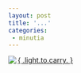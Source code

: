 ```yaml
---
layout: post
title: '...'
categories:
 - minutia
---
```


<img src="http://www.lighttocarry.com/images/02/img_11_sm.jpg" align="left"><a href="http://www.lighttocarry.com/index.shtm">{ .light.to.carry. }</a>

